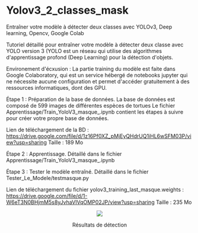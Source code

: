 # Yolov3_2_classes_mask
Entraîner votre modèle à détecter deux classes avec YOLOv3, Deep learning, Opencv, Google Colab

Tutoriel détaillé pour entraîner votre modèle à détecter deux classe avec YOLO version 3 
(YOLO est un réseau qui utilise des algorithmes d'apprentissage profond (Deep Learning) 
pour la détection d'objets.

Environement d'écxusion :
La partie training du modèle est faite dans Google Colaboratory, qui est un service hébergé
de notebooks jupyter qui ne nécessite aucune configuration et permet d'accéder gratuitement 
à des ressources informatiques, dont des GPU.

Étape 1 : Préparation de la base de données.
La base de données est composé de 599 images de différentes espèces de tortues
Le fichier Apprentissage/Train_YoloV3_masque_.ipynb contient les étapes à suivre pour créer votre propre base de données.

Lien de téléchargement  de la BD : https://drive.google.com/file/d/1z16Pf0XZ_pMjEyQHdrUQ1iHL6wSFM03P/view?usp=sharing        Taille :  189 Mo

Étape 2 : Apprentissage.
Détaillé dans le fichier Apprentissage/Train_YoloV3_masque_.ipynb

Étape 3 : Tester le modèle entraîné.
Détaillé dans le fichier Tester_Le_Modele/testmasque.py

Lien de téléchargement du fichier yolov3_training_last_masque.weights   : https://drive.google.com/file/d/1-W6eT3N0BHjmM5s8yJvhaVIVqOMP02JP/view?usp=sharing      Taille : 235 Mo


<div align="center">
<img src="https://github.com/OAMELLAL/Yolov3_2_classes_Mask_vs_NoMask/blob/master/Tester_Le_Model/ResultatDeDetection/results_merged.png" >
<p>Résultats de détection</p>
</div>

